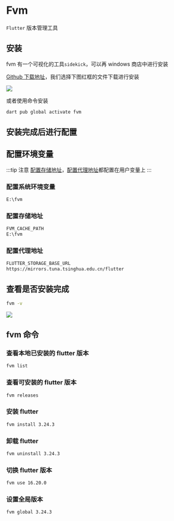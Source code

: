 # Fvm

`Flutter` 版本管理工具

## 安装

fvm 有一个可视化的工具`sidekick`，可以再 windows 商店中进行安装

[Github 下载地址](https://github.com/leoafarias/fvm/releases)，我们选择下图红框的文件下载进行安装

<Image src="https://cdn.ddlazy.cn/fastboot/2023/09/05/1693879437/fvm.png"></Image>

或者使用命令安装

```bash
dart pub global activate fvm

```

## 安装完成后进行配置

## 配置环境变量

:::tip 注意
[配置存储地址](/blog/utils/fvm#配置存储地址)，[配置代理地址](/blog/utils/fvm#配置代理地址)都配置在用户变量上
:::

### 配置系统环境变量

```txt
E:\fvm
```

### 配置存储地址

```txt
FVM_CACHE_PATH
E:\fvm
```

### 配置代理地址

```txt
FLUTTER_STORAGE_BASE_URL
https://mirrors.tuna.tsinghua.edu.cn/flutter
```

## 查看是否安装完成

```bash
fvm -v
```

<Image src="https://cdn.ddlazy.cn/fastboot/2023/09/05/1693879973/fvm-version.png"></Image>

## fvm 命令

### 查看本地已安装的 flutter 版本

```bash
fvm list
```

### 查看可安装的 flutter 版本

```bash
fvm releases
```

### 安装 flutter

```bash
fvm install 3.24.3
```

### 卸载 flutter

```bash
fvm uninstall 3.24.3
```

### 切换 flutter 版本

```bash
fvm use 16.20.0
```

### 设置全局版本

```bash
fvm global 3.24.3
```
